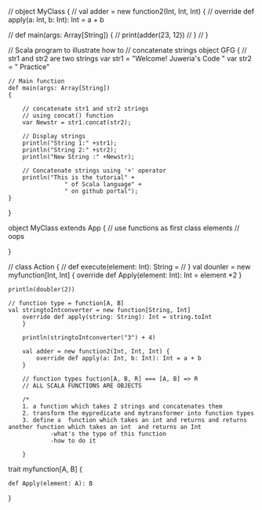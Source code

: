 

// object MyClass {
//     val adder = new function2(Int, Int, Int) {
//             override def apply(a: Int, b: Int): Int = a + b

//     def main(args: Array[String]) {
//         print(adder(23, 12))
//     }
// }


// Scala program to illustrate how to
// concatenate strings
object GFG
{
	// str1 and str2 are two strings
	var str1 = "Welcome! Juweria's Code "
	var str2 = " Practice"
	
	// Main function
	def main(args: Array[String])
	{
		
		// concatenate str1 and str2 strings
		// using concat() function
		var Newstr = str1.concat(str2);
		
		// Display strings
		println("String 1:" +str1);
		println("String 2:" +str2);
		println("New String :" +Newstr);
		
		// Concatenate strings using '+' operator
		println("This is the tutorial" +
					" of Scala language" +
					" on github portal");
	}
}








object MyClass extends App {
    // use functions as first class elements
    // oops 
    
}

// class Action {
//     def execute(element: Int): String = 
// }
    val dounler = new myfunction[Int, Int] {
        override def Apply(element: Int): Int = element *2
    }
    
    println(doubler(2))
    
    // function type = function[A, B]
    val stringtoIntconverter = new function[String, Int]
        override def apply(string: String): Int = string.toInt
        }
        
        println(stringtoIntconverter("3") + 4)
        
        val adder = new function2(Int, Int, Int) {
            override def apply(a: Int, b: Int): Int = a + b
        }
        
        // function types fuction[A, B, R] === [A, B] => R
        // ALL SCALA FUNCTIONS ARE OBJECTS
        
        /*
        1. a function which takes 2 strings and concatenates them
        2. transform the mypredicate and mytransformer into function types
        3. define a  function which takes an int and returns and returns another function which takes an int  and returns an Int
                -what's the type of this function
                -how to do it
        
        }

trait myfunction[A, B] {
    
    def Apply(element: A): B
}